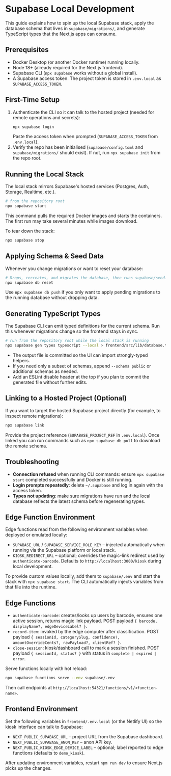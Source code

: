 # Supabase Local Development

This guide explains how to spin up the local Supabase stack, apply the database schema that lives in `supabase/migrations/`, and generate TypeScript types that the Next.js apps can consume.

## Prerequisites
- Docker Desktop (or another Docker runtime) running locally.
- Node 18+ (already required for the Next.js frontend).
- Supabase CLI (`npx supabase` works without a global install).
- A Supabase access token. The project token is stored in `.env.local` as `SUPABASE_ACCESS_TOKEN`.

## First-Time Setup
1. Authenticate the CLI so it can talk to the hosted project (needed for remote operations and secrets):
   ```bash
   npx supabase login
   ```
   Paste the access token when prompted (`SUPABASE_ACCESS_TOKEN` from `.env.local`).
2. Verify the repo has been initialised (`supabase/config.toml` and `supabase/migrations/` should exist). If not, run `npx supabase init` from the repo root.

## Running the Local Stack
The local stack mirrors Supabase's hosted services (Postgres, Auth, Storage, Realtime, etc.).

```bash
# from the repository root
npx supabase start
```

This command pulls the required Docker images and starts the containers. The first run may take several minutes while images download.

To tear down the stack:
```bash
npx supabase stop
```

## Applying Schema & Seed Data
Whenever you change migrations or want to reset your database:

```bash
# Drops, recreates, and migrates the database, then runs supabase/seed.sql
npx supabase db reset
```

Use `npx supabase db push` if you only want to apply pending migrations to the running database without dropping data.

## Generating TypeScript Types
The Supabase CLI can emit typed definitions for the current schema. Run this whenever migrations change so the frontend stays in sync.

```bash
# run from the repository root while the local stack is running
npx supabase gen types typescript --local > frontend/src/lib/database.types.ts
```

- The output file is committed so the UI can import strongly-typed helpers.
- If you need only a subset of schemas, append `--schema public` or additional schemas as needed.
- Add an ESLint disable header at the top if you plan to commit the generated file without further edits.

## Linking to a Hosted Project (Optional)
If you want to target the hosted Supabase project directly (for example, to inspect remote migrations):

```bash
npx supabase link
```

Provide the project reference (`SUPABASE_PROJECT_REF` in `.env.local`). Once linked you can run commands such as `npx supabase db pull` to download the remote schema.

## Troubleshooting
- **Connection refused** when running CLI commands: ensure `npx supabase start` completed successfully and Docker is still running.
- **Login prompts repeatedly**: delete `~/.supabase` and log in again with the access token.
- **Types not updating**: make sure migrations have run and the local database reflects the latest schema before regenerating types.

## Edge Function Environment
Edge functions read from the following environment variables when deployed or emulated locally:
- `SUPABASE_URL` / `SUPABASE_SERVICE_ROLE_KEY` – injected automatically when running via the Supabase platform or local stack.
- `KIOSK_REDIRECT_URL` – optional; overrides the magic-link redirect used by `authenticate-barcode`. Defaults to `http://localhost:3000/kiosk` during local development.

To provide custom values locally, add them to `supabase/.env` and start the stack with `npx supabase start`. The CLI automatically injects variables from that file into the runtime.
## Edge Functions
- `authenticate-barcode`: creates/looks up users by barcode, ensures one active session, returns magic link payload. POST payload `{ barcode, displayName?, edgeDeviceLabel? }`.
- `record-item`: invoked by the edge computer after classification. POST payload `{ sessionId, categorySlug, confidence?, amountOverrideCents?, rawPayload?, clientRef? }`.
- `close-session`: kiosk/dashboard call to mark a session finished. POST payload `{ sessionId, status? }` with status in `complete | expired | error`.

Serve functions locally with hot reload:
```bash
npx supabase functions serve --env supabase/.env
```
Then call endpoints at `http://localhost:54321/functions/v1/<function-name>`.


## Frontend Environment
Set the following variables in `frontend/.env.local` (or the Netlify UI) so the kiosk interface can talk to Supabase:
- `NEXT_PUBLIC_SUPABASE_URL` – project URL from the Supabase dashboard.
- `NEXT_PUBLIC_SUPABASE_ANON_KEY` – anon API key.
- `NEXT_PUBLIC_KIOSK_EDGE_DEVICE_LABEL` – optional; label reported to edge functions (defaults to `demo_kiosk`).

After updating environment variables, restart `npm run dev` to ensure Next.js picks up the changes.
